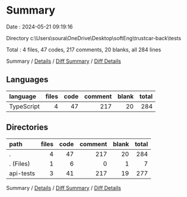 # Summary

Date : 2024-05-21 09:19:16

Directory c:\\Users\\soura\\OneDrive\\Desktop\\softEng\\trustcar-back\\tests

Total : 4 files,  47 codes, 217 comments, 20 blanks, all 284 lines

Summary / [Details](details.md) / [Diff Summary](diff.md) / [Diff Details](diff-details.md)

## Languages
| language | files | code | comment | blank | total |
| :--- | ---: | ---: | ---: | ---: | ---: |
| TypeScript | 4 | 47 | 217 | 20 | 284 |

## Directories
| path | files | code | comment | blank | total |
| :--- | ---: | ---: | ---: | ---: | ---: |
| . | 4 | 47 | 217 | 20 | 284 |
| . (Files) | 1 | 6 | 0 | 1 | 7 |
| api-tests | 3 | 41 | 217 | 19 | 277 |

Summary / [Details](details.md) / [Diff Summary](diff.md) / [Diff Details](diff-details.md)
